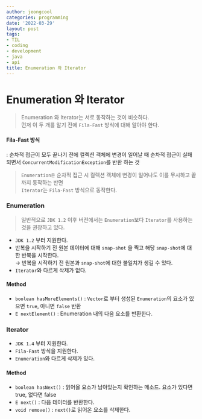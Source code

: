 ```yaml
---
author: jeongcool
categories: programming
date: '2022-03-29'
layout: post
tags:
- TIL
- coding
- development
- java
- api
title: Enumeration 와 Iterator
---
```


# Enumeration 와 Iterator
> Enumeration 와 Iterator는 서로 동작하는 것이 비슷하다.  
> 먼저 이 두 개를 알기 전에 `Fila-Fast` 방식에 대해 알아야 한다.

#### Fila-Fast 방식
: 순차적 접근이 모두 끝나기 전에 컬렉션 객체에 변경이 일어날 때 순차적 접근이 실패되면서 `ConcurrentModificationException`를 반환 하는 것

>`Enumeration은` 순차적 접근 시 컬렉션 객체에 변경이 일어나도 이를 무시하고 끝까지 동작하는 반면   
>`Iterator`는 `Fila-Fast` 방식으로 동작한다.

### Enumeration
> 일반적으로 `JDK 1.2` 이후 버전에서는 `Enumeration`보다 `Iterator`를 사용하는 것을 권장하고 있다.
- `JDK 1.2` 부터 지원한다.
- 반복을 시작하기 전 원본 데이터에 대해 `snap-shot` 을 찍고 해당 `snap-shot`에 대한 반복을 시작한다.  
  &rarr; 반복을 시작하기 전 원본과 `snap-shot`에 대한 불일치가 생길 수 있다.
- `Iterator`와 다르게 삭제가 없다.

#### Method
- `boolean hasMoreElements()` : `Vector`로 부터 생성된 `Enumeration`의 요소가 있으면 `true`, 아니면 `false` 반환
- `E nextElement()` : Enumeration 내의 다음 요소를 반환한다. 


### Iterator
- `JDK 1.4` 부터 지원한다.
- `Fila-Fast` 방식을 지원한다.  
- `Enumeration`와 다르게 삭제가 있다.

#### Method
- `boolean hasNext()` : 읽어올 요소가 남아있는지 확인하는 메소드. 요소가 있다면 true, 없다면 false
- `E next()` : 다음 데이터를 반환한다.
- `void remove()` : `next()`로 읽어온 요소를 삭제한다.